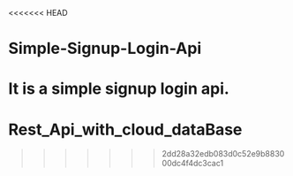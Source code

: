 <<<<<<< HEAD
# Simple-Signup-Login-Api
It is a simple  signup login api. 
=======
# Rest_Api_with_cloud_dataBase
>>>>>>> 2dd28a32edb083d0c52e9b883000dc4f4dc3cac1

